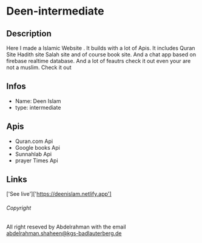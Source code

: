 # Deen-intermediate

## Description 
Here I made a Islamic Website .
It builds with a lot of Apis. It includes Quran Site Hadith site Salah site and of course book site.
And a chat app based on firebase realtime database.
And a lot of feautrs check it out even your are not a muslim.
Check it out
## Infos
- Name: Deen Islam
- type: intermediate 
## Apis
- Quran.com Api
- Google books Api
- Sunnahlab Api
- prayer Times Api
## Links

['See live']['https://deenislam.netlify.app']

###### Copyright 
All right reseved by Abdelrahman with the email 
abdelrahman.shaheen@kgs-badlauterberg.de
